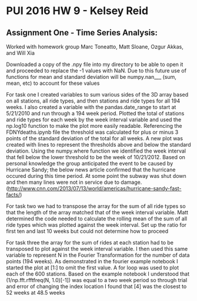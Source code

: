 # PUI 2016 HW 9 - Kelsey Reid

## Assignment One - Time Series Analysis:

Worked with homework group Marc Toneatto, Matt Sloane, Ozgur Akkas, and Will Xia

Downloaded a copy of the .npy file into my directory to be able to open it and proceeded to replace the -1 values with NaN. Due to this future use of functions for mean and standard deviation will be numpy.nan___ (sum, mean, etc) to account for these values

For task one I created variables to sum various sides of the 3D array based on all stations, all ride types, and then stations and ride types for all 194 weeks. I also created a variable with the pandas.date_range to start at 5/21/2010 and run through a 194 week period. Plotted the total of stations and ride types for each week by the week interval variable and used the np.log10 function to make the plot more easily readable. Referencing the FDNYdeaths.ipynb file the threshold was calculated for plus or minus 3 points of the standard deviation  of the total for all weeks. A new plot was created with lines to represent the thresholds above and below the standard deviation. Using the numpy.where function we identified the week interval that fell below the lower threshold to be the week of 10/21/2012. Based on personal knowledge the group anticipated  the event to be caused by Hurricane Sandy; the below news article confirmed that the hurricane occured during this time period. At some point the subway was shut down and then many lines were not in service due to damage.
(http://www.cnn.com/2013/07/13/world/americas/hurricane-sandy-fast-facts/)


For task two we had to transpose the array for the sum of all ride types so that the length of the array matched that of the week interval variable. Matt determined the code needed to calculate the rolling mean of the sum of all ride types which was plotted against the week interval. Set up the ratio for first ten and last 10 weeks but could not determine how to proceed


For task three the array for the sum of rides at each station had to be transposed to plot against the week interval variable. I then used this same variable to represent N in the Fourier Transformation for the number of data points (194 weeks). As demonstrated in the fourier example notebook I started the plot at [1:] to omit the first value. A for loop was used to plot each of the 600 stations. Based on the example notebook I understood that (1/np.fft.rfftfreq(N, 1.0)[-1]) was equal to a two week period so through trial and error of changing the index location I found that [4] was the closest to 52 weeks at 48.5 weeks


